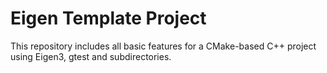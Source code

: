 # Eigen Template Project

This repository includes all basic features for a CMake-based C++ project using Eigen3, gtest and subdirectories.
